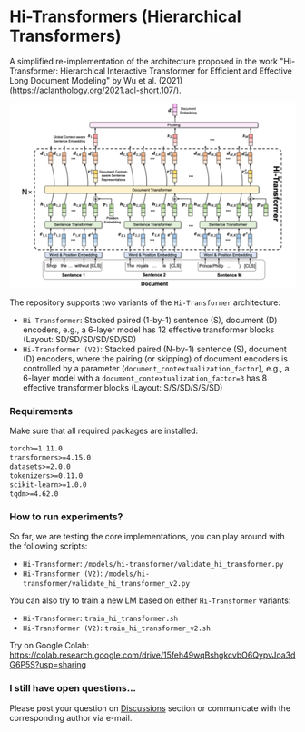 # Hi-Transformers (Hierarchical Transformers)

A simplified re-implementation of the architecture proposed in the work "Hi-Transformer: Hierarchical Interactive Transformer for Efficient and Effective Long Document Modeling" by Wu et al. (2021) (https://aclanthology.org/2021.acl-short.107/).

<img src="hi-transformers.png"/>

The repository supports two variants of the `Hi-Transformer` architecture:

* `Hi-Transformer`: Stacked paired (1-by-1) sentence (S), document (D) encoders, e.g., a 6-layer model has 12 effective transformer blocks (Layout: SD/SD/SD/SD/SD/SD)
* `Hi-Transformer (V2)`: Stacked paired (N-by-1) sentence (S), document (D) encoders, where the pairing (or skipping) of document encoders is controlled by a parameter (`document_contextualization_factor`), e.g., a 6-layer model with a `document_contextualization_factor=3` has 8 effective transformer blocks (Layout: S/S/SD/S/S/SD)

### Requirements

Make sure that all required packages are installed:

```
torch>=1.11.0
transformers>=4.15.0
datasets>=2.0.0
tokenizers>=0.11.0
scikit-learn>=1.0.0
tqdm>=4.62.0
```

### How to run experiments?

So far, we are testing the core implementations, you can play around with the following scripts:

* `Hi-Transformer`: `/models/hi-transformer/validate_hi_transformer.py`
* `Hi-Transformer (V2)`: `/models/hi-transformer/validate_hi_transformer_v2.py`

You can also try to train a new LM based on either `Hi-Transformer` variants:

* `Hi-Transformer`: `train_hi_transformer.sh`
* `Hi-Transformer (V2)`: `train_hi_transformer_v2.sh`


Try on Google Colab: https://colab.research.google.com/drive/15feh49wqBshgkcvbO6QypvJoa3dG6P5S?usp=sharing

### I still have open questions...

Please post your question on [Discussions](https://github.com/coastalcph/hi-transformers/discussions) section or communicate with the corresponding author via e-mail.
